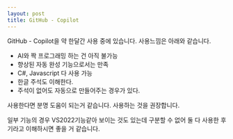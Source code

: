 ```yaml
---
layout: post
title: GitHub - Copilot
---
```


GitHub - Copilot을 약 한달간 사용 중에 있습니다. 
사용느낌은 아래와 같습니다.

- AI와 짝 프로그래밍 하는 건 아직 불가능
- 향상된 자동 완성 기능으로서는 만족
- C#, Javascript 다 사용 가능
- 한글 주석도 이해한다.
- 주석이 없어도 자동으로 만들어주는 경우가 있다. 

사용한다면 분명 도움이 되는거 같습니다. 사용하는 것을 권장합니다.

일부 기능의 경우 VS2022기능같아 보이는 것도 있는데 구분할 수 없어 둘 다 사용한 후기라고 이해하시면 좋을 거 같습니다.